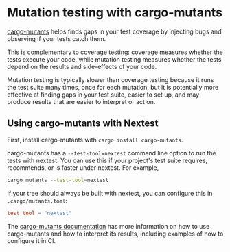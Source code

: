 # Mutation testing with cargo-mutants

[cargo-mutants](https://mutants.rs/) helps finds gaps in your test coverage by injecting bugs and observing if your tests catch them.

This is complementary to coverage testing: coverage measures whether the tests execute your code, while mutation testing measures whether the tests depend on the results and side-effects of your code.

Mutation testing is typically slower than coverage testing because it runs the test suite many times, once for each mutation, but it is potentially more effective at finding gaps in your test suite, easier to set up, and may produce results that are easier to interpret or act on.

## Using cargo-mutants with Nextest

First, install cargo-mutants with `cargo install cargo-mutants`.

cargo-mutants has a `--test-tool=nextest` command line option to run the tests with nextest. You can use this if your project's test suite requires, recommends, or is faster under nextest. For example,

```sh
cargo mutants --test-tool=nextest
```

If your tree should always be built with nextest, you can configure this in `.cargo/mutants.toml`:

```toml
test_tool = "nextest"
```

The [cargo-mutants documentation](https://mutants.rs/) has more information on how to use cargo-mutants and how to interpret its results, including examples of how to configure it in CI.
